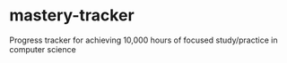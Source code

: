 # mastery-tracker
Progress tracker for achieving 10,000 hours of focused study/practice in computer science
